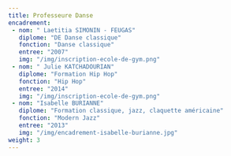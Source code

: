 ```yaml
---
title: Professeure Danse
encadrement:
 - nom: " Laetitia SIMONIN - FEUGAS"
   diplome: "DE Danse classique"
   fonction: "Danse classique"
   entree: "2007"
   img: "/img/inscription-ecole-de-gym.png"
 - nom: " Julie KATCHADOURIAN"
   diplome: "Formation Hip Hop"
   fonction: "Hip Hop"
   entree: "2014"
   img: "/img/inscription-ecole-de-gym.png"
 - nom: "Isabelle BURIANNE"
   diplome: "Formation classique, jazz, claquette américaine"
   fonction: "Modern Jazz"
   entree: "2013"
   img: "/img/encadrement-isabelle-burianne.jpg"
weight: 3
---
```

